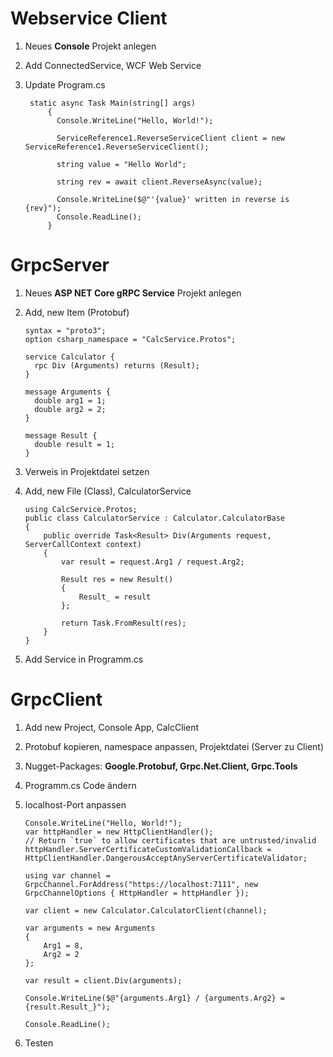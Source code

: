 # Webservice Client
1. Neues **Console** Projekt anlegen
2. Add ConnectedService, WCF Web Service
3. Update Program.cs

	    static async Task Main(string[] args)
            {
              Console.WriteLine("Hello, World!");

              ServiceReference1.ReverseServiceClient client = new ServiceReference1.ReverseServiceClient();

              string value = "Hello World";

              string rev = await client.ReverseAsync(value);

              Console.WriteLine($@"'{value}' written in reverse is {rev}");
              Console.ReadLine();
            }
# GrpcServer

 1. Neues **ASP NET Core gRPC Service** Projekt anlegen
 2. Add, new Item (Protobuf)

        syntax = "proto3";
        option csharp_namespace = "CalcService.Protos";
        
        service Calculator {
          rpc Div (Arguments) returns (Result);
        }
        
        message Arguments {
          double arg1 = 1;
          double arg2 = 2;
        }
        
        message Result {
          double result = 1;
        }
 3. Verweis in Projektdatei setzen
 4. Add, new File (Class), CalculatorService

        using CalcService.Protos;
        public class CalculatorService : Calculator.CalculatorBase
        {
            public override Task<Result> Div(Arguments request, ServerCallContext context)
            {
                var result = request.Arg1 / request.Arg2;

                Result res = new Result()
                {
                    Result_ = result
                };

                return Task.FromResult(res);
            }
        }
 5. Add Service in Programm.cs



# GrpcClient

 1. Add new Project, Console App, CalcClient 
 2. Protobuf kopieren, namespace anpassen, Projektdatei (Server zu Client)
 3. Nugget-Packages: **Google.Protobuf, Grpc.Net.Client, Grpc.Tools**
 4. Programm.cs Code ändern
 5. localhost-Port anpassen

	    Console.WriteLine("Hello, World!");
        var httpHandler = new HttpClientHandler();
        // Return `true` to allow certificates that are untrusted/invalid
        httpHandler.ServerCertificateCustomValidationCallback = HttpClientHandler.DangerousAcceptAnyServerCertificateValidator;

        using var channel = GrpcChannel.ForAddress("https://localhost:7111", new GrpcChannelOptions { HttpHandler = httpHandler }); 

        var client = new Calculator.CalculatorClient(channel);

        var arguments = new Arguments
        {
            Arg1 = 8,
            Arg2 = 2
        };

        var result = client.Div(arguments);

        Console.WriteLine($@"{arguments.Arg1} / {arguments.Arg2} = {result.Result_}");

        Console.ReadLine();

6. Testen
